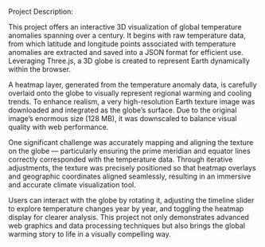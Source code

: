 Project Description:

This project offers an interactive 3D visualization of global temperature anomalies spanning over a century. It begins with raw temperature data, from which latitude and longitude points associated with temperature anomalies are extracted and saved into a JSON format for efficient use. Leveraging Three.js, a 3D globe is created to represent Earth dynamically within the browser.

A heatmap layer, generated from the temperature anomaly data, is carefully overlaid onto the globe to visually represent regional warming and cooling trends. To enhance realism, a very high-resolution Earth texture image was downloaded and integrated as the globe’s surface. Due to the original image’s enormous size (128 MB), it was downscaled to balance visual quality with web performance.

One significant challenge was accurately mapping and aligning the texture on the globe — particularly ensuring the prime meridian and equator lines correctly corresponded with the temperature data. Through iterative adjustments, the texture was precisely positioned so that heatmap overlays and geographic coordinates aligned seamlessly, resulting in an immersive and accurate climate visualization tool.

Users can interact with the globe by rotating it, adjusting the timeline slider to explore temperature changes year by year, and toggling the heatmap display for clearer analysis. This project not only demonstrates advanced web graphics and data processing techniques but also brings the global warming story to life in a visually compelling way.
